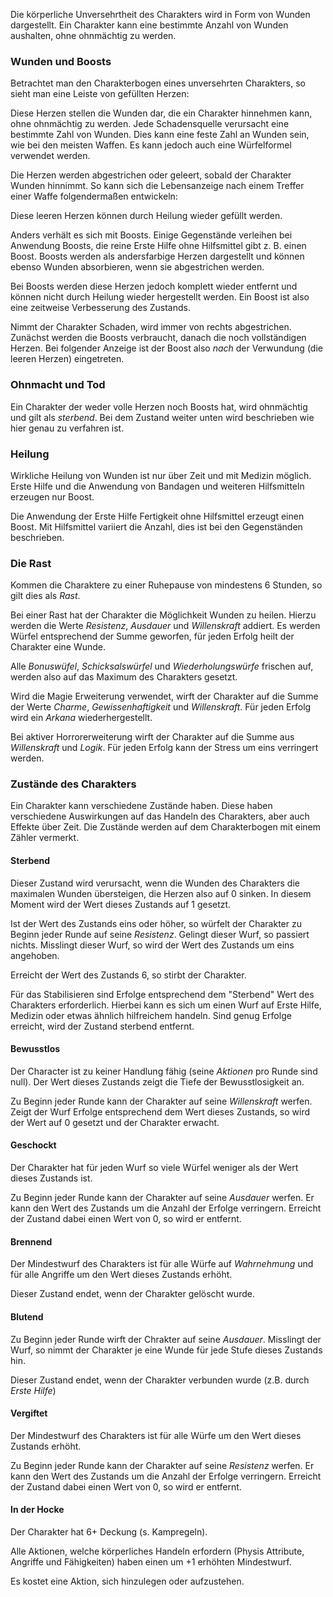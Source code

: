Die körperliche Unversehrtheit des Charakters wird in Form von Wunden dargestellt. Ein Charakter kann eine bestimmte Anzahl von Wunden aushalten, ohne ohnmächtig zu werden. 

### Wunden und Boosts

Betrachtet man den Charakterbogen eines unversehrten Charakters, so sieht man eine Leiste von gefüllten Herzen:

<i class="fas fa-heart fa-2x text-danger"></i>
<i class="fas fa-heart fa-2x text-danger"></i>
<i class="fas fa-heart fa-2x text-danger"></i>
<i class="fas fa-heart fa-2x text-danger"></i>
<i class="fas fa-heart fa-2x text-danger"></i>
<i class="fas fa-heart fa-2x text-danger"></i>

Diese Herzen stellen die Wunden dar, die ein Charakter hinnehmen kann, ohne ohnmächtig zu werden. Jede Schadensquelle verursacht eine bestimmte Zahl von Wunden. Dies kann eine feste Zahl an Wunden sein, wie bei den meisten Waffen. Es kann jedoch auch eine Würfelformel verwendet werden. 

Die Herzen werden abgestrichen oder geleert, sobald der Charakter Wunden hinnimmt. So kann sich die Lebensanzeige nach einem Treffer einer Waffe folgendermaßen entwickeln:

<i class="fas fa-heart fa-2x text-danger"></i>
<i class="fas fa-heart fa-2x text-danger"></i>
<i class="fas fa-heart fa-2x text-danger"></i>
<i class="fas fa-heart fa-2x text-danger"></i>
<i class="far fa-heart fa-2x text-danger"></i>
<i class="far fa-heart fa-2x text-danger"></i>

Diese leeren Herzen können durch Heilung wieder gefüllt werden. 

Anders verhält es sich mit Boosts. Einige Gegenstände verleihen bei Anwendung Boosts, die reine Erste Hilfe ohne Hilfsmittel gibt z. B. einen Boost. Boosts werden als andersfarbige Herzen dargestellt und können ebenso Wunden absorbieren, wenn sie abgestrichen werden. 

Bei Boosts werden diese Herzen jedoch komplett wieder entfernt und können nicht durch Heilung wieder hergestellt werden. Ein Boost ist also eine zeitweise Verbesserung des Zustands.

Nimmt der Charakter Schaden, wird immer von rechts abgestrichen. Zunächst werden die Boosts verbraucht, danach die noch vollständigen Herzen. Bei folgender Anzeige ist der Boost also *nach* der Verwundung (die leeren Herzen) eingetreten.

<i class="fas fa-heart fa-2x text-danger"></i>
<i class="fas fa-heart fa-2x text-danger"></i>
<i class="far fa-heart fa-2x text-danger"></i>
<i class="fas fa-heart fa-2x text-info"></i>
<i class="fas fa-heart fa-2x text-info"></i>
<i class="fas fa-heart fa-2x text-info"></i>

### Ohnmacht und Tod

Ein Charakter der weder volle Herzen noch Boosts hat, wird ohnmächtig und gilt als *sterbend*. Bei dem Zustand weiter unten wird beschrieben wie hier genau zu verfahren ist.

### Heilung

Wirkliche Heilung von Wunden ist nur über Zeit und mit Medizin möglich. Erste Hilfe und die Anwendung von Bandagen und weiteren Hilfsmitteln erzeugen nur Boost. 

Die Anwendung der Erste Hilfe Fertigkeit ohne Hilfsmittel erzeugt einen Boost. Mit Hilfsmittel variiert die Anzahl, dies ist bei den Gegenständen beschrieben. 

### Die Rast

Kommen die Charaktere zu einer Ruhepause von mindestens 6 Stunden, so gilt dies als *Rast*.

Bei einer Rast hat der Charakter die Möglichkeit Wunden zu heilen. Hierzu werden die Werte *Resistenz*, *Ausdauer* und *Willenskraft* addiert. Es werden Würfel entsprechend der Summe geworfen, für jeden Erfolg heilt der Charakter eine Wunde.

Alle *Bonuswüfel*, *Schicksalswürfel* und *Wiederholungswürfe* frischen auf, werden also auf das Maximum des Charakters gesetzt.

Wird die Magie Erweiterung verwendet, wirft der Charakter auf die Summe der Werte *Charme*, *Gewissenhaftigkeit* und *Willenskraft*. Für jeden Erfolg wird ein *Arkana* wiederhergestellt.

Bei aktiver Horrorerweiterung wirft der Charakter auf die Summe aus *Willenskraft* und *Logik*. Für jeden Erfolg kann der Stress um eins verringert werden.

### Zustände des Charakters

Ein Charakter kann verschiedene Zustände haben. Diese haben verschiedene Auswirkungen auf das Handeln des Charakters, aber auch Effekte über Zeit. Die Zustände werden auf dem Charakterbogen mit einem Zähler vermerkt.

#### Sterbend

Dieser Zustand wird verursacht, wenn die Wunden des Charakters die maximalen Wunden übersteigen, die Herzen also auf 0 sinken. In diesem Moment wird der Wert dieses Zustands auf 1 gesetzt.

Ist der Wert des Zustands eins oder höher, so würfelt der Charakter zu Beginn jeder Runde auf seine *Resistenz*. Gelingt dieser Wurf, so passiert nichts. Misslingt dieser Wurf, so wird der Wert des Zustands um eins angehoben.

Erreicht der Wert des Zustands 6, so stirbt der Charakter.

Für das Stabilisieren sind Erfolge entsprechend dem "Sterbend" Wert des Charakters erforderlich. Hierbei kann es sich um einen Wurf auf Erste Hilfe, Medizin oder etwas ähnlich hilfreichem handeln. Sind genug Erfolge erreicht, wird der Zustand sterbend entfernt.

#### Bewusstlos

Der Character ist zu keiner Handlung fähig (seine *Aktionen* pro Runde sind null). Der Wert dieses Zustands zeigt die Tiefe der Bewusstlosigkeit an.

Zu Beginn jeder Runde kann der Charakter auf seine *Willenskraft* werfen. Zeigt der Wurf Erfolge entsprechend dem Wert dieses Zustands, so wird der Wert auf 0 gesetzt und der Charakter erwacht.

#### Geschockt

Der Charakter hat für jeden Wurf so viele Würfel weniger als der Wert dieses Zustands ist.

Zu Beginn jeder Runde kann der Charakter auf seine *Ausdauer* werfen. Er kann den Wert des Zustands um die Anzahl der Erfolge verringern. Erreicht der Zustand dabei einen Wert von 0, so wird er entfernt.

#### Brennend

Der Mindestwurf des Charakters ist für alle Würfe auf *Wahrnehmung* und für alle Angriffe um den Wert dieses Zustands erhöht.

Dieser Zustand endet, wenn der Charakter gelöscht wurde.

#### Blutend

Zu Beginn jeder Runde wirft der Chrakter auf seine *Ausdauer*. Misslingt der Wurf, so nimmt der Charakter je eine Wunde für jede Stufe dieses Zustands hin.

Dieser Zustand endet, wenn der Charakter verbunden wurde (z.B. durch *Erste Hilfe*)

#### Vergiftet

Der Mindestwurf des Charakters ist für alle Würfe um den Wert dieses Zustands erhöht.

Zu Beginn jeder Runde kann der Charakter auf seine *Resistenz* werfen. Er kann den Wert des Zustands um die Anzahl der Erfolge verringern. Erreicht der Zustand dabei einen Wert von 0, so wird er entfernt.

#### In der Hocke

Der Charakter hat 6+ Deckung (s. Kampregeln).

Alle Aktionen, welche körperliches Handeln erfordern (Physis Attribute, Angriffe und Fähigkeiten) haben einen um +1 erhöhten Mindestwurf.

Es kostet eine Aktion, sich hinzulegen oder aufzustehen.
